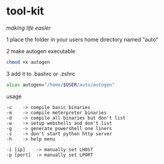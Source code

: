 # tool-kit
*making life easier*

1 place the folder in your users home directory named "auto"

2 make autogen executable
```bash
chmod +x autogen
```

3 add it to .bashrc or .zshrc
```bash
alias autogen="/home/$USER/auto/autogen"
```

usage
```
-c    -> compile basic binaries
-m    -> compile meterpreter binaries
-d    -> compile all binaries but don't list
-w    -> setup webshells and don't list
-g    -> generate powershell one liners
-s    -> don't start python http server
-h    -> help menu

-i [ip]    -> manually set LHOST
-p [port]  -> manually set LPORT
```

